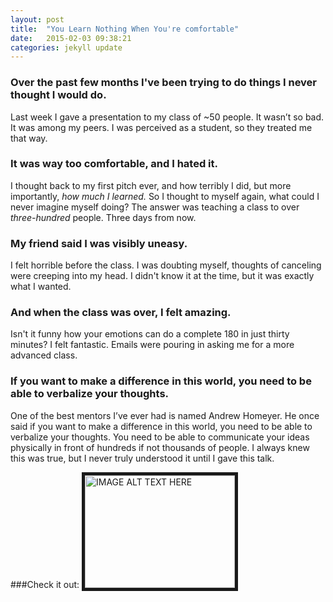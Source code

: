 ```yaml
---
layout: post
title:  "You Learn Nothing When You're comfortable"
date:   2015-02-03 09:38:21
categories: jekyll update
---
```



### Over the past few months I've been trying to do things I never thought I would do.


Last week I gave a presentation to my class of ~50 people.  It wasn’t so bad. It was among my peers.  I was perceived as a student, so they treated me that way.


### It was way too comfortable, and I hated it.


I thought back to my first pitch ever, and how terribly I did, but more importantly, *how much I learned.*  So I thought to myself again, what could I never imagine myself doing?  The answer was teaching a class to over *three-hundred* people. Three days from now.


### My friend said I was visibly uneasy.


 I felt horrible before the class.  I was doubting myself, thoughts of canceling were creeping into my head.  I didn't know it at the time, but it was exactly what I wanted.



### And when the class was over, I felt amazing.


Isn't it funny how your emotions can do a complete 180 in just thirty minutes?  I felt fantastic.  Emails were pouring in asking me for a more advanced class.


### If you want to make a difference in this world, you need to be able to verbalize your thoughts.


One of the best mentors I’ve ever had is named Andrew Homeyer.  He once said if you want to make a difference in this world, you need to be able to verbalize your thoughts.  You need to be able to communicate your ideas physically in front of hundreds if not thousands of people.   I always knew this was true, but I never truly understood it until I gave this talk.


###Check it out:
<a href="https://www.youtube.com/watch?v=WmSYLfGIvrA&feature=youtu.be" target="_blank"><img src="http://img.youtube.com/vi/WmSYLfGIvrA/0.jpg"
alt="IMAGE ALT TEXT HERE" width="240" height="180" border="5" /></a>
